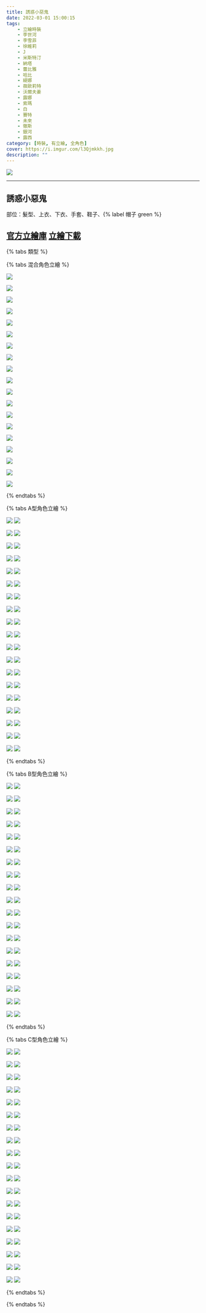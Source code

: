 ```yaml
---
title: 誘惑小惡鬼
date: 2022-03-01 15:00:15
tags:
    - 立繪時裝
    - 李世河
    - 李雪菲
    - 徐維莉
    - J
    - 米斯特汀
    - 納塔
    - 蕾比雅
    - 哈比
    - 緹娜
    - 薇歐莉特
    - 沃爾夫姜
    - 露娜
    - 索瑪
    - 白
    - 賽特
    - 未來
    - 徹斯
    - 銀河
    - 露西
category: [時裝, 有立繪, 全角色]
cover: https://i.imgur.com/l3Qjmkkh.jpg
description: ""
---
```


[![](https://i.imgur.com/l3Qjmkkh.jpg)](https://i.imgur.com/l3Qjmkk.jpg)

---
## 誘惑小惡鬼


部位：髮型、上衣、下衣、手套、鞋子、{% label 帽子 green %}

[官方立繪庫](https://closers.nexon.com/Pds/FanSiteKit)
[立繪下載](https://closers.vod.nexoncdn.co.kr/site/fansitekit/Closers_FansiteKit_LittleDemon_210128.zip)
---

{% tabs 類型 %}
<!-- tab 混搭立繪-->
{% tabs 混合角色立繪 %}
<!-- tab 李世河(Seha)-->
[![](https://i.imgur.com/skZ7ACNh.jpg)](https://i.imgur.com/skZ7ACN.jpg)
<!-- endtab -->
<!-- tab 李雪菲(Seulbi)-->
[![](https://i.imgur.com/HIbzMBTh.jpg)](https://i.imgur.com/HIbzMBT.jpg)
<!-- endtab -->
<!-- tab 徐維莉(Yuri)-->
[![](https://i.imgur.com/jFumflRh.jpg)](https://i.imgur.com/jFumflR.jpg)
<!-- endtab -->
<!-- tab J-->
[![](https://i.imgur.com/wb13ofah.jpg)](https://i.imgur.com/wb13ofa.jpg)
<!-- endtab -->
<!-- tab 米斯特汀(Tein)-->
[![](https://i.imgur.com/aiv68imh.jpg)](https://i.imgur.com/aiv68im.jpg)
<!-- endtab -->
<!-- tab 納塔(Nata)-->
[![](https://i.imgur.com/qYGi1QLh.jpg)](https://i.imgur.com/qYGi1QL.jpg)
<!-- endtab -->
<!-- tab 蕾比雅(Levia)-->
[![](https://i.imgur.com/nY6Xuj7h.jpg)](https://i.imgur.com/nY6Xuj7.jpg)
<!-- endtab -->
<!-- tab 哈比(Harpy)-->
[![](https://i.imgur.com/bQPrJLdh.jpg)](https://i.imgur.com/bQPrJLd.jpg)
<!-- endtab -->
<!-- tab 緹娜(Tina)-->
[![](https://i.imgur.com/1HJM5Ihh.jpg)](https://i.imgur.com/1HJM5Ih.jpg)
<!-- endtab -->
<!-- tab 薇歐莉特(Violet)-->
[![](https://i.imgur.com/KBz735Fh.jpg)](https://i.imgur.com/KBz735F.jpg)
<!-- endtab -->
<!-- tab 沃爾夫姜(Wolfgang)-->
[![](https://i.imgur.com/fuizERwh.jpg)](https://i.imgur.com/fuizERw.jpg)
<!-- endtab -->
<!-- tab 露娜(Luna)-->
[![](https://i.imgur.com/rurzehIh.jpg)](https://i.imgur.com/rurzehI.jpg)
<!-- endtab -->
<!-- tab 索瑪(Soma)-->
[![](https://i.imgur.com/QK09cesh.jpg)](https://i.imgur.com/QK09ces.jpg)
<!-- endtab -->
<!-- tab 白(Bai)-->
[![](https://i.imgur.com/JkRZ4mwh.jpg)](https://i.imgur.com/JkRZ4mw.jpg)
<!-- endtab -->
<!-- tab 賽特(Seth)-->
[![](https://i.imgur.com/nCMvVIdh.jpg)](https://i.imgur.com/nCMvVId.jpg)
<!-- endtab -->
<!-- tab 未來(Mirae)-->
[![](https://i.imgur.com/q5TfWTGh.jpg)](https://i.imgur.com/q5TfWTG.jpg)
<!-- endtab -->
<!-- tab 徹斯(Chulsoo)-->
[![](https://i.imgur.com/zq0bq1Dh.jpg)](https://i.imgur.com/zq0bq1D.jpg)
<!-- endtab -->
<!-- tab 銀河(Eunha)-->
[![](https://i.imgur.com/Sq0aeorh.jpg)](https://i.imgur.com/Sq0aeor.jpg)
<!-- endtab -->
<!-- tab 露西(Lucy)-->
[![](https://i.imgur.com/biuxRaph.jpg)](https://i.imgur.com/biuxRap.jpg)
<!-- endtab -->
{% endtabs %}
<!-- endtab -->

<!-- tab A型-->
{% tabs A型角色立繪 %}
<!-- tab 李世河(Seha)-->
[![](https://i.imgur.com/3Py2lI1h.jpg)](https://i.imgur.com/3Py2lI1.jpg)
[![](https://i.imgur.com/4zMrXeqh.png)](https://i.imgur.com/4zMrXeq.png)
<!-- endtab -->
<!-- tab 李雪菲(Seulbi)-->
[![](https://i.imgur.com/zZexQxbh.jpg)](https://i.imgur.com/zZexQxb.jpg)
[![](https://i.imgur.com/VtYy6h3h.png)](https://i.imgur.com/VtYy6h3.png)
<!-- endtab -->
<!-- tab 徐維莉(Yuri)-->
[![](https://i.imgur.com/Zlqkijoh.jpg)](https://i.imgur.com/Zlqkijo.jpg)
[![](https://i.imgur.com/DVa29dDh.png)](https://i.imgur.com/DVa29dD.png)
<!-- endtab -->
<!-- tab J-->
[![](https://i.imgur.com/XDsFr1Zh.jpg)](https://i.imgur.com/XDsFr1Z.jpg)
[![](https://i.imgur.com/Z2C8iCNh.png)](https://i.imgur.com/Z2C8iCN.png)
<!-- endtab -->
<!-- tab 米斯特汀(Tein)-->
[![](https://i.imgur.com/VEYc5fYh.jpg)](https://i.imgur.com/VEYc5fY.jpg)
[![](https://i.imgur.com/7mW47pph.png)](https://i.imgur.com/7mW47pp.png)
<!-- endtab -->
<!-- tab 納塔(Nata)-->
[![](https://i.imgur.com/cs9uD8mh.jpg)](https://i.imgur.com/cs9uD8m.jpg)
[![](https://i.imgur.com/VzaigJjh.png)](https://i.imgur.com/VzaigJj.png)
<!-- endtab -->
<!-- tab 蕾比雅(Levia)-->
[![](https://i.imgur.com/tz5JrZzh.jpg)](https://i.imgur.com/tz5JrZz.jpg)
[![](https://i.imgur.com/17OVvbgh.png)](https://i.imgur.com/17OVvbg.png)
<!-- endtab -->
<!-- tab 哈比(Harpy)-->
[![](https://i.imgur.com/fEO8Dkeh.jpg)](https://i.imgur.com/fEO8Dke.jpg)
[![](https://i.imgur.com/Ggakzsfh.png)](https://i.imgur.com/Ggakzsf.png)
<!-- endtab -->
<!-- tab 緹娜(Tina)-->
[![](https://i.imgur.com/T5vb1iSh.jpg)](https://i.imgur.com/T5vb1iS.jpg)
[![](https://i.imgur.com/nViGW1Vh.png)](https://i.imgur.com/nViGW1V.png)
<!-- endtab -->
<!-- tab 薇歐莉特(Violet)-->
[![](https://i.imgur.com/hZHtY70h.jpg)](https://i.imgur.com/hZHtY70.jpg)
[![](https://i.imgur.com/Ajmq2x6h.png)](https://i.imgur.com/Ajmq2x6.png)
<!-- endtab -->
<!-- tab 沃爾夫姜(Wolfgang)-->
[![](https://i.imgur.com/BccZu2Xh.jpg)](https://i.imgur.com/BccZu2X.jpg)
[![](https://i.imgur.com/5frr655h.png)](https://i.imgur.com/5frr655.png)
<!-- endtab -->
<!-- tab 露娜(Luna)-->
[![](https://i.imgur.com/WdALKwUh.jpg)](https://i.imgur.com/WdALKwU.jpg)
[![](https://i.imgur.com/6qTDFpdh.png)](https://i.imgur.com/6qTDFpd.png)
<!-- endtab -->
<!-- tab 索瑪(Soma)-->
[![](https://i.imgur.com/0Ee8mVwh.jpg)](https://i.imgur.com/0Ee8mVw.jpg)
[![](https://i.imgur.com/kBQ34Kzh.png)](https://i.imgur.com/kBQ34Kz.png)
<!-- endtab -->
<!-- tab 白(Bai)-->
[![](https://i.imgur.com/C8ET9Vxh.jpg)](https://i.imgur.com/C8ET9Vx.jpg)
[![](https://i.imgur.com/REPAUTjh.png)](https://i.imgur.com/REPAUTj.png)
<!-- endtab -->
<!-- tab 賽特(Seth)-->
[![](https://i.imgur.com/7YxGlryh.jpg)](https://i.imgur.com/7YxGlry.jpg)
[![](https://i.imgur.com/XpEoOlph.png)](https://i.imgur.com/XpEoOlp.png)
<!-- endtab -->
<!-- tab 未來(Mirae)-->
[![](https://i.imgur.com/eo7mOoVh.jpg)](https://i.imgur.com/eo7mOoV.jpg)
[![](https://i.imgur.com/cHzFxsjh.png)](https://i.imgur.com/cHzFxsj.png)
<!-- endtab -->
<!-- tab 徹斯(Chulsoo)-->
[![](https://i.imgur.com/Pyenillh.jpg)](https://i.imgur.com/Pyenill.jpg)
[![](https://i.imgur.com/kFQ5dp6h.png)](https://i.imgur.com/kFQ5dp6.png)
<!-- endtab -->
<!-- tab 銀河(Eunha)-->
[![](https://i.imgur.com/GVNaWjzh.jpg)](https://i.imgur.com/GVNaWjz.jpg)
[![](https://i.imgur.com/wbyuWxuh.png)](https://i.imgur.com/wbyuWxu.png)
<!-- endtab -->
<!-- tab 露西(Lucy)-->
[![](https://i.imgur.com/byv3r2Lh.jpg)](https://i.imgur.com/byv3r2L.jpg)
[![](https://i.imgur.com/xtJ57mgh.png)](https://i.imgur.com/xtJ57mg.png)
<!-- endtab -->
{% endtabs %}
<!-- endtab -->

<!-- tab B型-->
{% tabs B型角色立繪 %}
<!-- tab 李世河(Seha)-->
[![](https://i.imgur.com/7nh8IqUh.jpg)](https://i.imgur.com/7nh8IqU.jpg)
[![](https://i.imgur.com/006hwjIh.png)](https://i.imgur.com/006hwjI.png)
<!-- endtab -->
<!-- tab 李雪菲(Seulbi)-->
[![](https://i.imgur.com/GVmZ0IQh.jpg)](https://i.imgur.com/GVmZ0IQ.jpg)
[![](https://i.imgur.com/LxZZaSUh.png)](https://i.imgur.com/LxZZaSU.png)
<!-- endtab -->
<!-- tab 徐維莉(Yuri)-->
[![](https://i.imgur.com/T8o0HjCh.jpg)](https://i.imgur.com/T8o0HjC.jpg)
[![](https://i.imgur.com/1VQqab4h.png)](https://i.imgur.com/1VQqab4.png)
<!-- endtab -->
<!-- tab J-->
[![](https://i.imgur.com/GLt4LG6h.jpg)](https://i.imgur.com/GLt4LG6.jpg)
[![](https://i.imgur.com/npOWYOzh.png)](https://i.imgur.com/npOWYOz.png)
<!-- endtab -->
<!-- tab 米斯特汀(Tein)-->
[![](https://i.imgur.com/Ocy9hBmh.jpg)](https://i.imgur.com/Ocy9hBm.jpg)
[![](https://i.imgur.com/zDJlPMyh.png)](https://i.imgur.com/zDJlPMy.png)
<!-- endtab -->
<!-- tab 納塔(Nata)-->
[![](https://i.imgur.com/TtEvzMXh.jpg)](https://i.imgur.com/TtEvzMX.jpg)
[![](https://i.imgur.com/cMcaXMEh.png)](https://i.imgur.com/cMcaXME.png)
<!-- endtab -->
<!-- tab 蕾比雅(Levia)-->
[![](https://i.imgur.com/oX5IJ3jh.jpg)](https://i.imgur.com/oX5IJ3j.jpg)
[![](https://i.imgur.com/ZTpuDPXh.png)](https://i.imgur.com/ZTpuDPX.png)
<!-- endtab -->
<!-- tab 哈比(Harpy)-->
[![](https://i.imgur.com/ZUlwKfLh.jpg)](https://i.imgur.com/ZUlwKfL.jpg)
[![](https://i.imgur.com/cxRQm7Uh.png)](https://i.imgur.com/cxRQm7U.png)
<!-- endtab -->
<!-- tab 緹娜(Tina)-->
[![](https://i.imgur.com/1cIFqOIh.jpg)](https://i.imgur.com/1cIFqOI.jpg)
[![](https://i.imgur.com/AkZ4KWVh.png)](https://i.imgur.com/AkZ4KWV.png)
<!-- endtab -->
<!-- tab 薇歐莉特(Violet)-->
[![](https://i.imgur.com/3LfiZlzh.jpg)](https://i.imgur.com/3LfiZlz.jpg)
[![](https://i.imgur.com/4ngvTy0h.png)](https://i.imgur.com/4ngvTy0.png)
<!-- endtab -->
<!-- tab 沃爾夫姜(Wolfgang)-->
[![](https://i.imgur.com/cK0CNgnh.jpg)](https://i.imgur.com/cK0CNgn.jpg)
[![](https://i.imgur.com/kl7JAtqh.png)](https://i.imgur.com/kl7JAtq.png)
<!-- endtab -->
<!-- tab 露娜(Luna)-->
[![](https://i.imgur.com/rcY06AEh.jpg)](https://i.imgur.com/rcY06AE.jpg)
[![](https://i.imgur.com/bhzjGYrh.png)](https://i.imgur.com/bhzjGYr.png)
<!-- endtab -->
<!-- tab 索瑪(Soma)-->
[![](https://i.imgur.com/X8RTgBMh.jpg)](https://i.imgur.com/X8RTgBM.jpg)
[![](https://i.imgur.com/iQPODPsh.png)](https://i.imgur.com/iQPODPs.png)
<!-- endtab -->
<!-- tab 白(Bai)-->
[![](https://i.imgur.com/cduayzVh.jpg)](https://i.imgur.com/cduayzV.jpg)
[![](https://i.imgur.com/xBlt9joh.png)](https://i.imgur.com/xBlt9jo.png)
<!-- endtab -->
<!-- tab 賽特(Seth)-->
[![](https://i.imgur.com/HJmsHoRh.jpg)](https://i.imgur.com/HJmsHoR.jpg)
[![](https://i.imgur.com/5EE8Uwah.png)](https://i.imgur.com/5EE8Uwa.png)
<!-- endtab -->
<!-- tab 未來(Mirae)-->
[![](https://i.imgur.com/PpTBYdkh.jpg)](https://i.imgur.com/PpTBYdk.jpg)
[![](https://i.imgur.com/FP0KBeYh.png)](https://i.imgur.com/FP0KBeY.png)
<!-- endtab -->
<!-- tab 徹斯(Chulsoo)-->
[![](https://i.imgur.com/zoobMzKh.jpg)](https://i.imgur.com/zoobMzK.jpg)
[![](https://i.imgur.com/nhMVuRth.png)](https://i.imgur.com/nhMVuRt.png)
<!-- endtab -->
<!-- tab 銀河(Eunha)-->
[![](https://i.imgur.com/zdAMitdh.jpg)](https://i.imgur.com/zdAMitd.jpg)
[![](https://i.imgur.com/xkuMKVYh.png)](https://i.imgur.com/xkuMKVY.png)
<!-- endtab -->
<!-- tab 露西(Lucy)-->
[![](https://i.imgur.com/D0WZ64Wh.jpg)](https://i.imgur.com/D0WZ64W.jpg)
[![](https://i.imgur.com/O83UqGNh.png)](https://i.imgur.com/O83UqGN.png)
<!-- endtab -->
{% endtabs %}
<!-- endtab -->

<!-- tab C型-->
{% tabs C型角色立繪 %}
<!-- tab 李世河(Seha)-->
[![](https://i.imgur.com/ibVRyeVh.jpg)](https://i.imgur.com/ibVRyeV.jpg)
[![](https://i.imgur.com/MabQkRYh.png)](https://i.imgur.com/MabQkRY.png)
<!-- endtab -->
<!-- tab 李雪菲(Seulbi)-->
[![](https://i.imgur.com/ivm3lqnh.jpg)](https://i.imgur.com/ivm3lqn.jpg)
[![](https://i.imgur.com/UTgrM6nh.png)](https://i.imgur.com/UTgrM6n.png)
<!-- endtab -->
<!-- tab 徐維莉(Yuri)-->
[![](https://i.imgur.com/FEEebOsh.jpg)](https://i.imgur.com/FEEebOs.jpg)
[![](https://i.imgur.com/9AGAaZXh.png)](https://i.imgur.com/9AGAaZX.png)
<!-- endtab -->
<!-- tab J-->
[![](https://i.imgur.com/sPvkQ82h.jpg)](https://i.imgur.com/sPvkQ82.jpg)
[![](https://i.imgur.com/tKX684Bh.png)](https://i.imgur.com/tKX684B.png)
<!-- endtab -->
<!-- tab 米斯特汀(Tein)-->
[![](https://i.imgur.com/ZD3nRYQh.jpg)](https://i.imgur.com/ZD3nRYQ.jpg)
[![](https://i.imgur.com/Xgdzt7bh.png)](https://i.imgur.com/Xgdzt7b.png)
<!-- endtab -->
<!-- tab 納塔(Nata)-->
[![](https://i.imgur.com/NjEbH6Qh.jpg)](https://i.imgur.com/NjEbH6Q.jpg)
[![](https://i.imgur.com/52Xliy2h.png)](https://i.imgur.com/52Xliy2.png)
<!-- endtab -->
<!-- tab 蕾比雅(Levia)-->
[![](https://i.imgur.com/HeEPFnMh.jpg)](https://i.imgur.com/HeEPFnM.jpg)
[![](https://i.imgur.com/9RqkRbIh.png)](https://i.imgur.com/9RqkRbI.png)
<!-- endtab -->
<!-- tab 哈比(Harpy)-->
[![](https://i.imgur.com/tnaRaVRh.jpg)](https://i.imgur.com/tnaRaVR.jpg)
[![](https://i.imgur.com/QqZg7vzh.png)](https://i.imgur.com/QqZg7vz.png)
<!-- endtab -->
<!-- tab 緹娜(Tina)-->
[![](https://i.imgur.com/b14KzYfh.jpg)](https://i.imgur.com/b14KzYf.jpg)
[![](https://i.imgur.com/bc8FHTGh.png)](https://i.imgur.com/bc8FHTG.png)
<!-- endtab -->
<!-- tab 薇歐莉特(Violet)-->
[![](https://i.imgur.com/HZpQihih.jpg)](https://i.imgur.com/HZpQihi.jpg)
[![](https://i.imgur.com/Nh6GKMWh.png)](https://i.imgur.com/Nh6GKMW.png)
<!-- endtab -->
<!-- tab 沃爾夫姜(Wolfgang)-->
[![](https://i.imgur.com/tihumcVh.jpg)](https://i.imgur.com/tihumcV.jpg)
[![](https://i.imgur.com/xSu1Q94h.png)](https://i.imgur.com/xSu1Q94.png)
<!-- endtab -->
<!-- tab 露娜(Luna)-->
[![](https://i.imgur.com/axj7jVph.jpg)](https://i.imgur.com/axj7jVp.jpg)
[![](https://i.imgur.com/QqbGPIih.png)](https://i.imgur.com/QqbGPIi.png)
<!-- endtab -->
<!-- tab 索瑪(Soma)-->
[![](https://i.imgur.com/3k6QR3bh.jpg)](https://i.imgur.com/3k6QR3b.jpg)
[![](https://i.imgur.com/9A5c0wIh.png)](https://i.imgur.com/9A5c0wI.png)
<!-- endtab -->
<!-- tab 白(Bai)-->
[![](https://i.imgur.com/AXadAmrh.jpg)](https://i.imgur.com/AXadAmr.jpg)
[![](https://i.imgur.com/EsO3B92h.png)](https://i.imgur.com/EsO3B92.png)
<!-- endtab -->
<!-- tab 賽特(Seth)-->
[![](https://i.imgur.com/nYbwEiqh.jpg)](https://i.imgur.com/nYbwEiq.jpg)
[![](https://i.imgur.com/HqIJwndh.png)](https://i.imgur.com/HqIJwnd.png)
<!-- endtab -->
<!-- tab 未來(Mirae)-->
[![](https://i.imgur.com/A53672Mh.jpg)](https://i.imgur.com/A53672M.jpg)
[![](https://i.imgur.com/odKwxXRh.png)](https://i.imgur.com/odKwxXR.png)
<!-- endtab -->
<!-- tab 徹斯(Chulsoo)-->
[![](https://i.imgur.com/crI1O0eh.jpg)](https://i.imgur.com/crI1O0e.jpg)
[![](https://i.imgur.com/gPHPLdYh.png)](https://i.imgur.com/gPHPLdY.png)
<!-- endtab -->
<!-- tab 銀河(Eunha)-->
[![](https://i.imgur.com/QY9t5vDh.jpg)](https://i.imgur.com/QY9t5vD.jpg)
[![](https://i.imgur.com/QOia5Qth.png)](https://i.imgur.com/QOia5Qt.png)
<!-- endtab -->
<!-- tab 露西(Lucy)-->
[![](https://i.imgur.com/VHgKAtth.jpg)](https://i.imgur.com/VHgKAtt.jpg)
[![](https://i.imgur.com/KUpW0bYh.png)](https://i.imgur.com/KUpW0bY.png)
<!-- endtab -->
{% endtabs %}
<!-- endtab -->

{% endtabs %}
